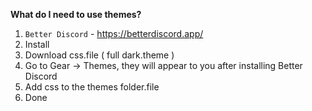 **What do I need to use themes?**
1) `Better Discord` - https://betterdiscord.app/
2) Install
3) Download css.file ( full dark.theme )
4) Go to Gear -> Themes, they will appear to you after installing Better Discord
5) Add css to the themes folder.file
6) Done
